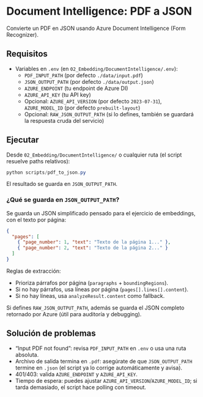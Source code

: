 # Document Intelligence: PDF a JSON

Convierte un PDF en JSON usando Azure Document Intelligence (Form Recognizer).

## Requisitos

- Variables en `.env` (en `02_Embedding/DocumentIntelligence/.env`):
  - `PDF_INPUT_PATH` (por defecto `./data/input.pdf`)
  - `JSON_OUTPUT_PATH` (por defecto `./data/output.json`)
  - `AZURE_ENDPOINT` (tu endpoint de Azure DI)
  - `AZURE_API_KEY` (tu API key)
  - Opcional: `AZURE_API_VERSION` (por defecto `2023-07-31`), `AZURE_MODEL_ID` (por defecto `prebuilt-layout`)
  - Opcional: `RAW_JSON_OUTPUT_PATH` (si lo defines, también se guardará la respuesta cruda del servicio)

## Ejecutar

Desde `02_Embedding/DocumentIntelligence/` o cualquier ruta (el script resuelve paths relativos):

```powershell
python scripts/pdf_to_json.py
```

El resultado se guarda en `JSON_OUTPUT_PATH`.

### ¿Qué se guarda en `JSON_OUTPUT_PATH`?

Se guarda un JSON simplificado pensado para el ejercicio de embeddings, con el texto por página:

```json
{
  "pages": [
    { "page_number": 1, "text": "Texto de la página 1..." },
    { "page_number": 2, "text": "Texto de la página 2..." }
  ]
}
```

Reglas de extracción:

- Prioriza párrafos por página (`paragraphs` + `boundingRegions`).
- Si no hay párrafos, usa líneas por página (`pages[].lines[].content`).
- Si no hay líneas, usa `analyzeResult.content` como fallback.

Si defines `RAW_JSON_OUTPUT_PATH`, además se guarda el JSON completo retornado por Azure (útil para auditoría y debugging).

## Solución de problemas

- “Input PDF not found”: revisa `PDF_INPUT_PATH` en `.env` o usa una ruta absoluta.
- Archivo de salida termina en `.pdf`: asegúrate de que `JSON_OUTPUT_PATH` termine en `.json` (el script ya lo corrige automáticamente y avisa).
- 401/403: valida `AZURE_ENDPOINT` y `AZURE_API_KEY`.
- Tiempo de espera: puedes ajustar `AZURE_API_VERSION`/`AZURE_MODEL_ID`; si tarda demasiado, el script hace polling con timeout.
